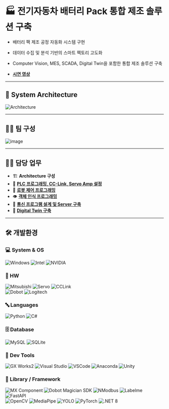 # 🏭 전기자동차 배터리 Pack 통합 제조 솔루션 구축
- 배터리 팩 제조 공정 자동화 시스템 구현
- 데이터 수집 및 분석 기반의 스마트 팩토리 고도화
- Computer Vision, MES, SCADA, Digital Twin을 포함한 통합 제조 솔루션 구축
  
- [**시연 영상**](https://youtu.be/C7IiEgmp3LQ?si=M_EFfm-WeP8c7haz)

---

## 🧩 System Architecture

![Architecture](https://github.com/user-attachments/assets/eef03107-d989-45a8-833c-ca822d274f1c)

---

## 🧑‍💻 팀 구성
![image](https://github.com/user-attachments/assets/ed8c567b-076e-482f-8474-f1574e497244)

---

## 🧑‍💻 담당 업무 

- 🏗️ **Architecture 구성**
- 🧠 [**PLC 프로그래밍, CC-Link, Servo Amp 설정**](https://github.com/Wadangzz/GX_Works2) 
- 🤖 [**로봇 제어 프로그래밍**](https://github.com/Wadangzz/Dobot32bit)
- 👁️ [**객체 인식 프로그래밍**](https://github.com/Wadangzz/cv_gpu)  
- 🔌 [**통신 프로그램 설계 및 Server 구축**](https://github.com/Wadangzz/PLC_NModbus)
- 🧱 [**Digital Twin 구축**](https://github.com/Wadangzz/Final_DT)

---

## 🛠 개발환경

### 💻 System & OS
 ![Windows](https://img.shields.io/badge/-Windows_11-0078D4?style=flat&logo=windows&logoColor=white)
 ![Intel](https://img.shields.io/badge/-Intel_i7_13700-0071C5?style=flat&logo=intel&logoColor=white)
 ![NVIDIA](https://img.shields.io/badge/-NVIDIA_RTX_4060-76B900?style=flat&logo=nvidia&logoColor=white)



### 🤖 HW
 ![Mitsubishi](https://img.shields.io/badge/-MELSEC_Q03UDECPU-E60012?style=flat&logo=mitsubishi&logoColor=white)
 ![Servo](https://img.shields.io/badge/-MR--J4--10B-555555?style=flat&logo=mitsubishi&logoColor=white)
 ![CCLink](https://img.shields.io/badge/-CC--Link-007CC2?style=flat&logo=mitsubishi&logoColor=white)  
 ![Dobot](https://img.shields.io/badge/-Dobot_Magician-005BA1?style=flat&logo=robotframework&logoColor=white)
 ![Logitech](https://img.shields.io/badge/Logitech_C922_PRO_STREAM-000000?style=flat&logo=logitech&logoColor=white)
 


### 🔤 Languages
 ![Python](https://img.shields.io/badge/-Python-3776AB?style=flat&logo=python&logoColor=white)
 ![C#](https://img.shields.io/badge/-C%23-239120?style=flat&logo=dotnet&logoColor=white)


### 🗄️ Database
 ![MySQL](https://img.shields.io/badge/-MySQL-4479A1?style=flat&logo=mysql&logoColor=white)
 ![SQLite](https://img.shields.io/badge/-SQLite-07405E?style=flat&logo=sqlite&logoColor=white)


### 🧰 Dev Tools
 ![GX Works2](https://img.shields.io/badge/-GX_Works2-E60012?style=flat&logo=mitsubishi&logoColor=white)
 ![Visual Studio](https://img.shields.io/badge/-Visual_Studio_2022-5C2D91?style=flat&logo=visualstudio&logoColor=white)
 ![VSCode](https://img.shields.io/badge/-VS_Code-007ACC?style=flat&logo=visualstudio&logoColor=white)
 ![Anaconda](https://img.shields.io/badge/-Anaconda-44A833?style=flat&logo=anaconda&logoColor=white)
 ![Unity](https://img.shields.io/badge/-Unity_6-000000?style=flat&logo=unity&logoColor=white)
  


### 🧱 Library / Framework
 ![MX Component](https://img.shields.io/badge/-MX_Component-000000?style=flat&logo=mitsubishi&logoColor=white)
 ![Dobot Magician SDK](https://img.shields.io/badge/-Dobot_Magician_SDK-0082C8?style=flat&logo=usb&logoColor=white)
 ![NModbus](https://img.shields.io/badge/-NModbus-333333?style=flat&logo=protocol&logoColor=white)
 ![Labelme](https://img.shields.io/badge/-Labelme-FFB300?style=flat&logo=label&logoColor=white)
 ![FastAPI](https://img.shields.io/badge/-FastAPI-009688?style=flat&logo=fastapi&logoColor=white)  
 ![OpenCV](https://img.shields.io/badge/-OpenCV-5C3EE8?style=flat&logo=opencv&logoColor=white)
 ![MediaPipe](https://img.shields.io/badge/-MediaPipe-0097A7?style=flat&logo=mediapipe&logoColor=white)
 ![YOLO](https://img.shields.io/badge/-Ultralytics_YOLOv8-7B68EE?style=flat&logo=ultralytics&logoColor=white)
 ![PyTorch](https://img.shields.io/badge/-PyTorch-EE4C2C?style=flat&logo=pytorch&logoColor=white)
 ![.NET 8](https://img.shields.io/badge/-.NET_8.0-512BD4?style=flat&logo=dotnet&logoColor=white)
